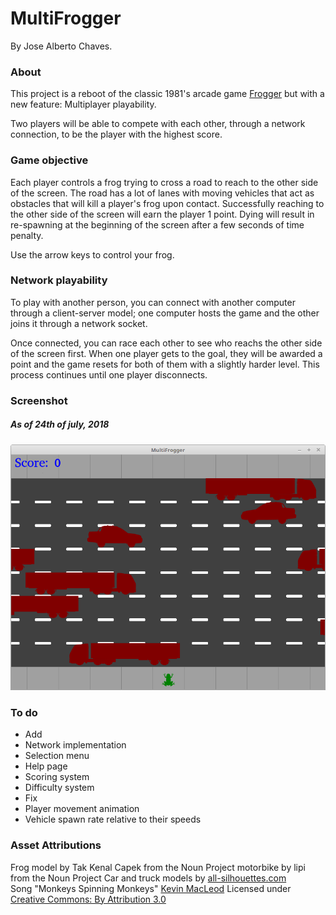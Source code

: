 # MultiFrogger
By Jose Alberto Chaves.
### About
This project is a reboot of the classic 1981's arcade game [Frogger](https://en.wikipedia.org/wiki/Frogger) but with a new feature: Multiplayer playability.

Two players will be able to compete with each other, through a network connection, to be the player with the highest score.

### Game objective
Each player controls a frog trying to cross a road to reach to the other side of the screen. The road has a lot of lanes with moving vehicles that act as obstacles that will kill a player's frog upon contact. Successfully reaching to the other side of the screen will earn the player 1 point. Dying will result in re-spawning at the beginning of the screen after a few seconds of time penalty.

Use the arrow keys to control your frog.

### Network playability
To play with another person, you can connect with another computer through a client-server model; one computer hosts the game and the other joins it through a network socket.

Once connected, you can race each other to see who reachs the other side of the screen first. When one player gets to the goal, they will be awarded a point and the game resets for both of them with a slightly harder level. This process continues until one player disconnects.

### Screenshot
##### As of 24th of july, 2018
![Screenshot as of 24th of July, 2018](Screenshots/24-7-18.png)
### To do
- Add
 - Network implementation
 - Selection menu
 - Help page
 - Scoring system
 - Difficulty system
- Fix
 - Player movement animation
 - Vehicle spawn rate relative to their speeds

### Asset Attributions
Frog model by Tak Kenal Capek from the Noun Project
motorbike by lipi from the Noun Project
Car and truck models by [all-silhouettes.com](http://All-Silhouettes.com)  
Song "Monkeys Spinning Monkeys"
[Kevin MacLeod](incompetech.com)
Licensed under [Creative Commons: By Attribution 3.0](http://creativecommons.org/licenses/by/3.0/)
